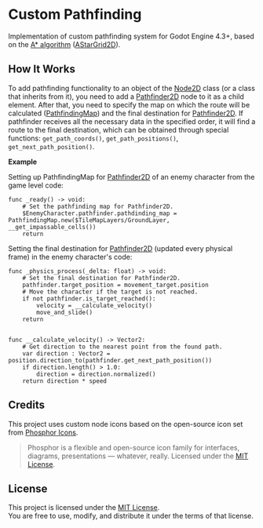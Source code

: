 # Custom Pathfinding

Implementation of custom pathfinding system for Godot Engine 4.3+, based on the [A* algorithm](https://en.wikipedia.org/wiki/A*_search_algorithm) ([AStarGrid2D](https://docs.godotengine.org/en/stable/classes/class_astargrid2d.html)).

## How It Works

To add pathfinding functionality to an object of the [Node2D](https://docs.godotengine.org/en/stable/classes/class_node2d.html) class (or a class that inherits from it), you need to add a [Pathfinder2D](docs/Pathfinder2D.md) node to it as a child element. After that, you need to specify the map on which the route will be calculated ([PathfindingMap](docs/PathfindingMap.md)) and the final destination for [Pathfinder2D](docs/Pathfinder2D.md). If pathfinder receives all the necessary data in the specified order, it will find a route to the final destination, which can be obtained through special functions: `get_path_coords()`, `get_path_positions()`, `get_next_path_position()`.

**Example**

Setting up PathfindingMap for [Pathfinder2D](docs/Pathfinder2D.md) of an enemy character from the game level code:
```GDScript
func _ready() -> void:
	# Set the pathfinding map for Pathfinder2D.
	$EnemyCharacter.pathfinder.pathdinding_map = PathfindingMap.new($TileMapLayers/GroundLayer, __get_impassable_cells())
	return
```

Setting the final destination for [Pathfinder2D](docs/Pathfinder2D.md) (updated every physical frame) in the enemy character's code:
```GDScript
func _physics_process(_delta: float) -> void:
	# Set the final destination for Pathfinder2D.
	pathfinder.target_position = movement_target.position
	# Move the character if the target is not reached.
	if not pathfinder.is_target_reached():
		velocity = __calculate_velocity()
		move_and_slide()
	return


func __calculate_velocity() -> Vector2:
	# Get direction to the nearest point from the found path.
	var direction : Vector2 = position.direction_to(pathfinder.get_next_path_position())
	if direction.length() > 1.0:
		direction = direction.normalized()
	return direction * speed
```

## Credits

This project uses custom node icons based on the open-source icon set from [Phosphor Icons](https://phosphoricons.com/).
> Phosphor is a flexible and open-source icon family for interfaces, diagrams, presentations — whatever, really.
> Licensed under the [MIT License](https://github.com/phosphor-icons/phosphor-home#license).

## License

This project is licensed under the [MIT License](https://github.com/ewylson/custom-pathfinding/blob/main/LICENSE).  
You are free to use, modify, and distribute it under the terms of that license.

